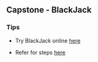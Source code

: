 
## Capstone - BlackJack

### Tips

- Try BlackJack online [here](https://games.washingtonpost.com/games/blackjack)

- Refer for steps [here](https://listmoz.com/view/6h34DJpvJBFVRlZfJvxF)